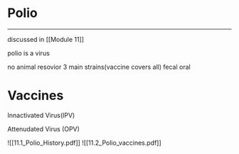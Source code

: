 # Polio
---

discussed in [[Module 11]]

polio is a virus

no animal resovior 
3 main strains(vaccine covers all)
fecal oral




# Vaccines
Innactivated Virus(IPV)

Attenudated Virus (OPV)


![[11.1_Polio_History.pdf]]
![[11.2_Polio_vaccines.pdf]]
